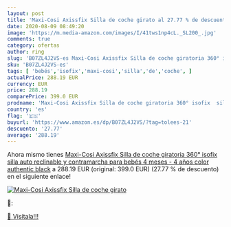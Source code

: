 ```yaml
---
layout: post
title: 'Maxi-Cosi Axissfix Silla de coche girato al 27.77 % de descuento'
date: 2020-08-09 08:49:20
image: 'https://m.media-amazon.com/images/I/41tws1np4cL._SL200_.jpg'
comments: true
category: ofertas
author: ring
slug: 'B07ZL4J2VS-es Maxi-Cosi Axissfix Silla de coche giratoria 360° isofix...'
sku: 'B07ZL4J2VS-es'
tags: [ 'bebés','isofix','maxi-cosi','silla','de','coche', ]
actualPrice: 288.19 EUR
currency: EUR
price: 288.19
comparePrice: 399.0 EUR
prodname: 'Maxi-Cosi Axissfix Silla de coche giratoria 360° isofix  silla auto reclinable y contramarcha para bebés 4 meses - 4 años  color authentic black'
country: 'es'
flag: '🇪🇸'
buyurl: 'https://www.amazon.es/dp/B07ZL4J2VS/?tag=tolees-21'
descuento: '27.77'
average: '288.19'
---
```


Ahora mismo tienes [Maxi-Cosi Axissfix Silla de coche giratoria 360° isofix  silla auto reclinable y contramarcha para bebés 4 meses - 4 años  color authentic black](https://www.amazon.es/dp/B07ZL4J2VS/?tag=tolees-21) a 288.19 EUR (original: 399.0 EUR) (27.77 %  de descuento) en el siguiente enlace!

[![Maxi-Cosi Axissfix Silla de coche girato](https://m.media-amazon.com/images/I/41tws1np4cL._SL200_.jpg)](https://www.amazon.es/dp/B07ZL4J2VS/?tag=tolees-21)

🔎:


[🛒 Visítala!!!](https://www.amazon.es/dp/B07ZL4J2VS/?tag=tolees-21)
